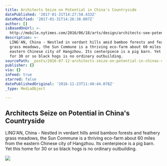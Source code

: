 ```yaml
---
title: Architects Seize on Potential in China's Countryside
datePublished: '2017-01-31T14:27:58.433Z'
dateModified: '2017-01-31T14:26:38.007Z'
author: []
isBasedOnUrl: >-
  http://mobile.nytimes.com/2016/06/18/arts/design/architects-see-potential-in-chinas-countryside.html
description: >-
  LING'AN, China - Nestled in verdant hills amid bamboo forests and feathery
  grass meadows, the Sun Commune is a thriving eco-farm about 60 miles from the
  eastern Chinese city of Hangzhou. Its centerpiece is a pig barn. Yet this home
  for 30 or so black hogs is no ordinary outbuilding.
sourcePath: _posts/2016-07-12-architects-seize-on-potential-in-chinas-countryside.md
publisher: {}
via: {}
inFeed: true
starred: false
datePublishedOriginal: '2016-11-23T11:40:44.078Z'
_type: MediaObject

---
```

<article style=""><h1>Architects Seize on Potential in China's Countryside</h1><p>LING'AN, China - Nestled in verdant hills amid bamboo forests and feathery grass meadows, the Sun Commune is a thriving eco-farm about 60 miles from the eastern Chinese city of Hangzhou. Its centerpiece is a pig barn. Yet this home for 30 or so black hogs is no ordinary outbuilding.</p><img src="https://cdn1.nyt.com/images/2016/06/14/arts/00chinaarchitecture08/00chinaarchitecture08-articleLarge.jpg" /></article>